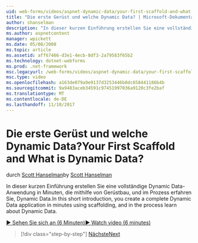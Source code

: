 ```yaml
---
uid: web-forms/videos/aspnet-dynamic-data/your-first-scaffold-and-what-is-dynamic-data
title: "Die erste Gerüst und welche Dynamic Data? | Microsoft-Dokumentation"
author: shanselman
description: "In dieser kurzen Einführung erstellen Sie eine vollständige Dynamic Data-Anwendung in Minuten, die mithilfe von Gerüstbau, und im Prozess erfahren Sie, Dynamic Data."
ms.author: aspnetcontent
manager: wpickett
ms.date: 05/08/2008
ms.topic: article
ms.assetid: aff67466-d3e1-4ecb-8df3-2a79583f65b2
ms.technology: dotnet-webforms
ms.prod: .net-framework
msc.legacyurl: /web-forms/videos/aspnet-dynamic-data/your-first-scaffold-and-what-is-dynamic-data
msc.type: video
ms.openlocfilehash: a163de079a9e9137d3253446b8dc658441186b4b
ms.sourcegitcommit: 9a9483aceb34591c97451997036a9120c3fe2baf
ms.translationtype: MT
ms.contentlocale: de-DE
ms.lasthandoff: 11/10/2017
---
```

<a name="your-first-scaffold-and-what-is-dynamic-data"></a><span data-ttu-id="12c96-104">Die erste Gerüst und welche Dynamic Data?</span><span class="sxs-lookup"><span data-stu-id="12c96-104">Your First Scaffold and What is Dynamic Data?</span></span>
====================
<span data-ttu-id="12c96-105">durch [Scott Hanselman](https://github.com/shanselman)</span><span class="sxs-lookup"><span data-stu-id="12c96-105">by [Scott Hanselman](https://github.com/shanselman)</span></span>

<span data-ttu-id="12c96-106">In dieser kurzen Einführung erstellen Sie eine vollständige Dynamic Data-Anwendung in Minuten, die mithilfe von Gerüstbau, und im Prozess erfahren Sie, Dynamic Data.</span><span class="sxs-lookup"><span data-stu-id="12c96-106">In this short introduction, you create a complete Dynamic Data application in minutes using scaffolding, and in the process learn about Dynamic Data.</span></span>

[<span data-ttu-id="12c96-107">&#9654; Sehen Sie sich an (6 Minuten)</span><span class="sxs-lookup"><span data-stu-id="12c96-107">&#9654; Watch video (6 minutes)</span></span>](https://channel9.msdn.com/Blogs/ASP-NET-Site-Videos/your-first-scaffold-and-what-is-dynamic-data)

>[!div class="step-by-step"]
[<span data-ttu-id="12c96-108">Nächste</span><span class="sxs-lookup"><span data-stu-id="12c96-108">Next</span></span>](how-do-i-enable-inline-gridview-editing.md)
